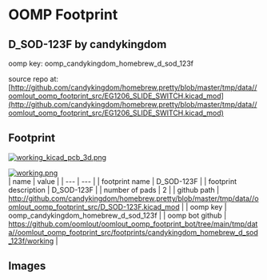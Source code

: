 # OOMP Footprint  
## D_SOD-123F  by candykingdom  
  
oomp key: oomp_candykingdom_homebrew_d_sod_123f  
  
source repo at: [http://github.com/candykingdom/homebrew.pretty/blob/master/tmp/data//oomlout_oomp_footprint_src/‎EG1206‎_SLIDE_SWITCH.kicad_mod](http://github.com/candykingdom/homebrew.pretty/blob/master/tmp/data//oomlout_oomp_footprint_src/‎EG1206‎_SLIDE_SWITCH.kicad_mod)  
## Footprint  
  
[![working_kicad_pcb_3d.png](working_kicad_pcb_3d_600.png)](working_kicad_pcb_3d.png)  
  
[![working.png](working_600.png)](working.png)  
| name | value | 
| --- | --- | 
| footprint name | D_SOD-123F | 
| footprint description | D_SOD-123F | 
| number of pads | 2 | 
| github path | http://github.com/candykingdom/homebrew.pretty/blob/master/tmp/data//oomlout_oomp_footprint_src/D_SOD-123F.kicad_mod | 
| oomp key | oomp_candykingdom_homebrew_d_sod_123f | 
| oomp bot github | https://github.com/oomlout/oomlout_oomp_footprint_bot/tree/main/tmp/data//oomlout_oomp_footprint_src/footprints/candykingdom_homebrew_d_sod_123f/working | 
## Images  
